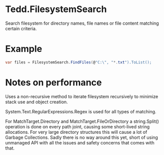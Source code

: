 # Tedd.FilesystemSearch
Search filesystem for directory names, file names or file content matching certain criteria.

# Example
```csharp
var files = FilesystemSearch.FindFiles(@"C:\", "*.txt").ToList();

```

# Notes on performance
Uses a non-recursive method to iterate filesystem recursively to minimize stack use and object creation. 

System.Text.RegularExpressions.Regex is used for all types of matching.

For MatchTarget.Directory and MatchTarget.FileOrDirectory a string.Split() operation is done on every path joint, causing some short-lived string allocations. For very large directory structures this will cause a lot of Garbage Collections. Sadly there is no way around this yet, short of using unmanaged API with all the issues and safety concerns that comes with that.
